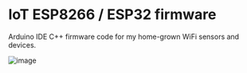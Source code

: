 # IoT ESP8266 / ESP32 firmware
Arduino IDE C++ firmware code for my home-grown WiFi sensors and devices.

![image](https://user-images.githubusercontent.com/31904545/123507229-38052d80-d660-11eb-9e37-c7f4efb5bd7f.png)

